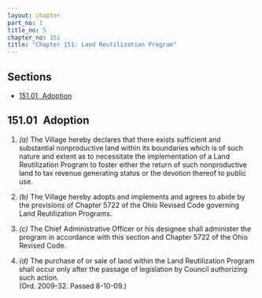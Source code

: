 ```yaml
---
layout: chapter
part_no: 1
title_no: 5
chapter_no: 151
title: "Chapter 151: Land Reutilization Program"
---
```


## Sections

* [151.01   Adoption](#15101-adoption)

## 151.01   Adoption

1. _(a)_ The Village hereby declares that there exists sufficient and
substantial nonproductive land within its boundaries which is of such nature
and extent as to necessitate the implementation of a Land Reutilization Program
to foster either the return of such nonproductive land to tax revenue
generating status or the devotion thereof to public use.

2. _(b)_ The Village hereby adopts and implements and agrees to abide by the
provisions of Chapter 5722 of the Ohio Revised Code governing Land
Reutilization Programs.

3. _(c)_ The Chief Administrative Officer or his designee shall administer the
program in accordance with this section and Chapter 5722 of the Ohio Revised
Code.

4. _(d)_ The purchase of or sale of land within the Land Reutilization Program
shall occur only after the passage of legislation by Council authorizing such
action.  
(Ord. 2009-32. Passed 8-10-09.)
